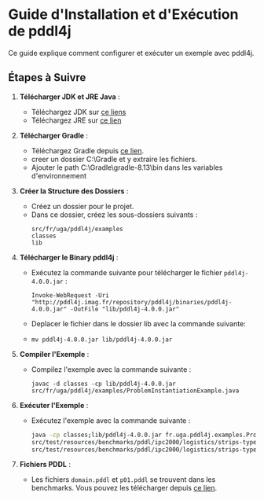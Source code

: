 # Guide d'Installation et d'Exécution de pddl4j

Ce guide explique comment configurer et exécuter un exemple avec pddl4j.

## Étapes à Suivre

1. **Télécharger JDK et JRE Java** :
   - Téléchargez JDK sur [ce liens](https://www.oracle.com/java/technologies/downloads/)
   - Téléchargez JRE sur [ce lien](https://www.java.com/fr/download/manual.jsp)

2. **Télécharger Gradle** :
   - Téléchargez Gradle depuis [ce lien](https://gradle.org/install/).
   - creer un dossier C:\Gradle et y extraire les fichiers.
   - Ajouter le path C:\Gradle\gradle-8.13\bin dans les variables d'environnement

3. **Créer la Structure des Dossiers** :
   - Créez un dossier pour le projet.
   - Dans ce dossier, créez les sous-dossiers suivants :
     ```
     src/fr/uga/pddl4j/examples
     classes
     lib
     ```

4. **Télécharger le Binary pddl4j** :
   - Exécutez la commande suivante pour télécharger le fichier `pddl4j-4.0.0.jar` :
     ```
     Invoke-WebRequest -Uri "http://pddl4j.imag.fr/repository/pddl4j/binaries/pddl4j-4.0.0.jar" -OutFile "lib/pddl4j-4.0.0.jar"
     ```
    - Deplacer le fichier dans le dossier lib avec la commande suivante:
    - ```
      mv pddl4j-4.0.0.jar lib/pddl4j-4.0.0.jar
      ```

5. **Compiler l'Exemple** :
   - Compilez l'exemple avec la commande suivante :
     ```
     javac -d classes -cp lib/pddl4j-4.0.0.jar src/fr/uga/pddl4j/examples/ProblemInstantiationExample.java
     ```

6. **Exécuter l'Exemple** :
   - Exécutez l'exemple avec la commande suivante :
     ```bash
     java -cp classes;lib/pddl4j-4.0.0.jar fr.uga.pddl4j.examples.ProblemInstantiationExample \
     src/test/resources/benchmarks/pddl/ipc2000/logistics/strips-typed/domain.pddl \
     src/test/resources/benchmarks/pddl/ipc2000/logistics/strips-typed/p01.pddl
     ```

7. **Fichiers PDDL** :
   - Les fichiers `domain.pddl` et `p01.pddl` se trouvent dans les benchmarks. Vous pouvez les télécharger depuis [ce lien](https://github.com/pellierd/pddl4j/tree/master/src/test/resources/benchmarks/pddl/ipc2000/logistics/strips-typed).

